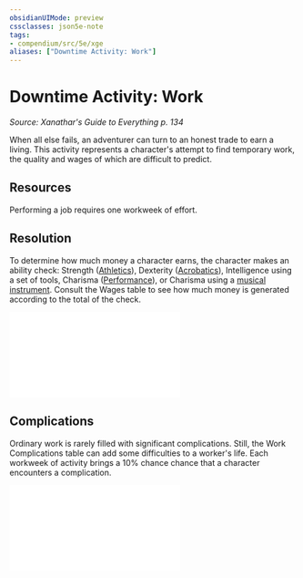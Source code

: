 ```yaml
---
obsidianUIMode: preview
cssclasses: json5e-note
tags:
- compendium/src/5e/xge
aliases: ["Downtime Activity: Work"]
---
```

# Downtime Activity: Work
*Source: Xanathar's Guide to Everything p. 134* 

When all else fails, an adventurer can turn to an honest trade to earn a living. This activity represents a character's attempt to find temporary work, the quality and wages of which are difficult to predict.

## Resources

Performing a job requires one workweek of effort.

## Resolution

To determine how much money a character earns, the character makes an ability check: Strength ([Athletics](/2-Mechanics/CLI/rules/skills.md#Athletics)), Dexterity ([Acrobatics](/2-Mechanics/CLI/rules/skills.md#Acrobatics)), Intelligence using a set of tools, Charisma ([Performance](/2-Mechanics/CLI/rules/skills.md#Performance)), or Charisma using a [musical instrument](/2-Mechanics/CLI/items/musical-instrument.md). Consult the Wages table to see how much money is generated according to the total of the check.

![Resolution; Wages](/2-Mechanics/CLI/tables/resolution-wages-xge.md)

## Complications

Ordinary work is rarely filled with significant complications. Still, the Work Complications table can add some difficulties to a worker's life. Each workweek of activity brings a 10% chance chance that a character encounters a complication.

![Work Complications](/2-Mechanics/CLI/tables/work-complications-xge.md)